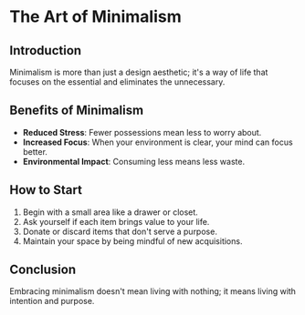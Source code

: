 # The Art of Minimalism

## Introduction

Minimalism is more than just a design aesthetic; it's a way of life that focuses on the essential and eliminates the unnecessary.

## Benefits of Minimalism

- **Reduced Stress**: Fewer possessions mean less to worry about.
- **Increased Focus**: When your environment is clear, your mind can focus better.
- **Environmental Impact**: Consuming less means less waste.

## How to Start

1. Begin with a small area like a drawer or closet.
2. Ask yourself if each item brings value to your life.
3. Donate or discard items that don't serve a purpose.
4. Maintain your space by being mindful of new acquisitions.

## Conclusion

Embracing minimalism doesn't mean living with nothing; it means living with intention and purpose.